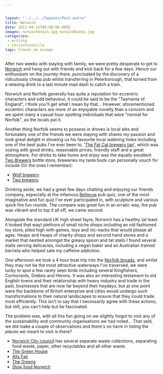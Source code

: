```yaml
---


layout: "../../../layouts/Post.astro"
title: Norwich
date: 2011-08-15T00:00:00.000Z
images: norwichbrain.jpg norwichbunny.jpg
categories:
 - writing
 - chrischinchilla
tags: travel uk europe
---
```


After two weeks with staying with family, we were pretty desperate to get to <a href="https://en.wikipedia.org/wiki/Norwich">Norwich</a> and hang out with friends and kick back for a few days. Hence our enthusiasm on the journey there, punctuated by the discovery of a ridiculously cheap pub whilst transferring in Peterborough, that turned from a relaxing drink to a last minute mad dash to catch a train.

Norwich and Norfolk generally has quite a reputation for eccentric characters and odd behaviour, it could be said to be the "Tasmania of England", I think you'll get what I mean by that... However, aforementioned eccentric characters are more of an enjoyable novelty than a concern and we spent many a casual hour spotting individuals that were "normal for Norfolk", as the locals put it.

Another thing Norfolk seems to possess in droves is local ales and fortunately one of the friends we were staying with shares my passion and took great delight in showing us his favourite local watering holes including one of the best pubs I've ever been to, '<a href="https://fatcattap.co.uk/" target="_blank">The Fat Cat brewery tap</a>', which was oozing with good drinks, reasonable prices, friendly staff and a great atmosphere. For drinks to take home and enjoy was the equally excellent <a href="https://www.norfolksquarebrewery.co.uk/" target="_blank">Two Brewers</a> bottle store, breweries my taste buds can personally vouch for include (Or the ones I remember):<ul><li><a href="https://wolfbrewery.com" target="_blank">Wolf brewery</a></li><li><a href="https://norfolksquarebrewery.co.uk" target="_blank"> Two brewers</a></li></ul>

Drinking aside, we had a great few days chatting and enjoying our friends company, especially at the infamous <a href="https://www.thebellevuepub.com/" target="_blank">Bellevue</a> pub quiz, one of the most imaginative and fun quiz I've ever participated in, with sculpture and various quick fire fun rounds. The compare was great fun in an erratic way, the pub was vibrant and to top it all off, we came second.

Alongside the standard UK high street fayre, Norwich has a healthy (at least it looked that way) plethora of small niche shops including an old fashioned toy store, piled high with games, toys and nic-nacks that would please all ages. Heaps and heaps of charity shops and second hand stores and a market that nestled amongst the greasy spoon and tat stalls I found several stalls serving delicacies, including a vegan baker and an Australian trained barrista who helped sate my caffeine addiction.

One afternoon we took a 4 hour boat trip into the <a href="https://en.wikipedia.org/wiki/The_Broads" target="_blank">Norfolk broads</a>, and whilst they may not be the most attractive waterways I've traversed, we were lucky to spot a few rarely seen birds including several Kingfishers, Cormorants, Grebes and Herons. It was also an interesting testament to old English towns and their relationship with heavy industry and trade in the past, businesses that are now far beyond their heydays, but at one point were the backbone of British enterprise and cities would undergo such transformations to their natural landscapes to ensure that they could trade most efficiently. This isn't to say that I necessarily agree with these actions, but still, you can't help but be fascinated.

The problem was, with all this fun going on we slightly forgot to visit any of the sustainability and community organisations we had noted... That said, we did make a couple of observations and there's no harm in listing the places we meant to visit is there?<ul><li><a href="https://www.norwich.gov.uk/webapps/atoz/service_page.asp?id=1134" target="_blank">Norwich City council</a> has several separate waste collections, separating food waste, paper, other recyclables and all other waste.</li><li><a href="https://www.greenhousetrust.co.uk/" target="_blank">The Green House</a></li><li><a href="https://www.alls-fair.co.uk/" target="_blank">Alls Fair</a></li><li><a href="https://www.greenparty.org.uk/localsites/norwich/" target="_blank">The Greens</a></li><li><a href="https://www.slowfoodnorwich.org.uk/" target="_blank">Slow food Norwich</a></li></ul>
